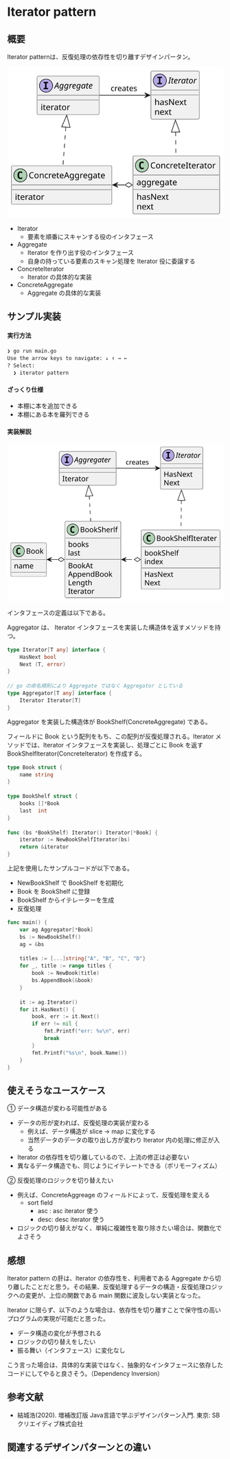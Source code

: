 # Iterator pattern

## 概要
Iterator patternは、反復処理の依存性を切り離すデザインパータン。

<img src="https://github.com/mmfiber/design-pattern-go-training/blob/main/src/iterator/diagram/abstract.svg" />

* Iterator
  * 要素を順番にスキャンする役のインタフェース
* Aggregate
  * Iterator を作り出す役のインタフェース
  * 自身の持っている要素のスキャン処理を Iterator 役に委譲する
* ConcreteIterator
  * Iterator の具体的な実装
* ConcreteAggregate
  * Aggregate の具体的な実装

## サンプル実装
#### 実行方法
```sh
❯ go run main.go  
Use the arrow keys to navigate: ↓ ↑ → ← 
? Select: 
  ❯ iterator pattern
```

#### ざっくり仕様
* 本棚に本を追加できる
* 本棚にある本を羅列できる

#### 実装解説
<img src="https://github.com/mmfiber/design-pattern-go-training/blob/main/src/iterator/diagram/impl.svg" />

インタフェースの定義は以下である。

Aggregator は、 Iterator インタフェースを実装した構造体を返すメソッドを持つ。

```go
type Iterator[T any] interface {
	HasNext bool
	Next (T, error)
}

// go の命名規則により Aggregate ではなく Aggregator としている
type Aggregator[T any] interface {
	Iterator Iterator[T]
}
```

Aggregator を実装した構造体が BookShelf(ConcreteAggregate) である。

フィールドに Book という配列をもち、この配列が反復処理される。Iterator メソッドでは、Iterator インタフェースを実装し、処理ごとに Book を返す BookShelfIterator(ConcreteIterator) を作成する。

```go
type Book struct {
	name string
}

type BookShelf struct {
	books []*Book
	last  int
}

func (bs *BookShelf) Iterator() Iterator[*Book] {
	iterator := NewBookShelfIterator(bs)
	return &iterator
}
```

上記を使用したサンプルコードが以下である。
* NewBookShelf で BookShelf を初期化
* Book を BookShelf に登録
* BookShelf からイテレーターを生成
* 反復処理

```go
func main() {
	var ag Aggregator[*Book]
	bs := NewBookShelf()
	ag = &bs

	titles := [...]string{"A", "B", "C", "D"}
	for _, title := range titles {
		book := NewBook(title)
		bs.AppendBook(&book)
	}

	it := ag.Iterator()
	for it.HasNext() {
		book, err := it.Next()
		if err != nil {
			fmt.Printf("err: %v\n", err)
			break
		}
		fmt.Printf("%s\n", book.Name())
	}
}
```


## 使えそうなユースケース
① データ構造が変わる可能性がある
* データの形が変われば、反復処理の実装が変わる
  * 例えば、データ構造が slice -> map に変化する
  * 当然データのデータの取り出し方が変わり Iterator 内の処理に修正が入る
* Iterator の依存性を切り離しているので、上流の修正は必要ない
* 異なるデータ構造でも、同じようにイテレートできる（ポリモーフィズム）

② 反復処理のロジックを切り替えたい
* 例えば、ConcreteAggreage のフィールドによって、反復処理を変える
  * sort field
    * asc : asc  iterator 使う
    * desc: desc iterator 使う
* ロジックの切り替えがなく、単純に複雑性を取り除きたい場合は、関数化でよさそう

## 感想
Iterator pattern の肝は、Iterator の依存性を、利用者である Aggregate から切り離したことだと思う。その結果、反復処理するデータの構造・反復処理ロジックへの変更が、上位の関数である main 関数に波及しない実装となった。

Iterator に限らず、以下のような場合は、依存性を切り離すことで保守性の高いプログラムの実現が可能だと思った。
* データ構造の変化が予想される
* ロジックの切り替えをしたい
* 振る舞い（インタフェース）に変化なし

こう言った場合は、具体的な実装ではなく、抽象的なインタフェースに依存したコードにしてやると良さそう。（Dependency Inversion）

## 参考文献
* 結城浩(2020). 増補改訂版 Java言語で学ぶデザインパターン入門. 東京: SBクリエイディブ株式会社 

## 関連するデザインパターンとの違い
